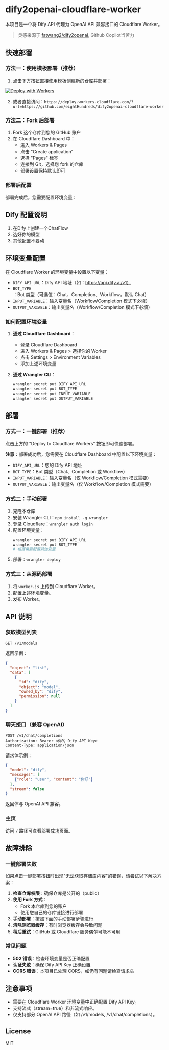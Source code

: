 # dify2openai-cloudflare-worker

本项目是一个将 Dify API 代理为 OpenAI API 兼容接口的 Cloudflare Worker。

> 灵感来源于 [fatwang2/dify2openai](https://github.com/fatwang2/dify2openai), Github Copilot当苦力

## 快速部署

### 方法一：使用模板部署（推荐）

1. 点击下方按钮直接使用模板创建新的仓库并部署：

[![Deploy with Workers](https://deploy.workers.cloudflare.com/button)](https://deploy.workers.cloudflare.com/?url=https://github.com/eightHundreds/dify2openai-cloudflare-worker)

2. 或者直接访问：`https://deploy.workers.cloudflare.com/?url=https://github.com/eightHundreds/dify2openai-cloudflare-worker`

### 方法二：Fork 后部署

1. Fork 这个仓库到您的 GitHub 账户
2. 在 Cloudflare Dashboard 中：
   - 进入 Workers & Pages
   - 点击 "Create application" 
   - 选择 "Pages" 标签
   - 连接到 Git，选择您 fork 的仓库
   - 部署设置保持默认即可

### 部署后配置

部署完成后，您需要配置环境变量：

## Dify 配置说明

1. 在Dify上创建一个ChatFlow
2. 选好你的模型
3. 其他配置不要动


## 环境变量配置

在 Cloudflare Worker 的环境变量中设置以下变量：

- `DIFY_API_URL`：Dify API 地址（如：https://api.dify.ai/v1）
- `BOT_TYPE`：Bot 类型（可选值：Chat、Completion、Workflow，默认 Chat）
- `INPUT_VARIABLE`：输入变量名（Workflow/Completion 模式下必填）
- `OUTPUT_VARIABLE`：输出变量名（Workflow/Completion 模式下必填）

### 如何配置环境变量

1. **通过 Cloudflare Dashboard**：
   - 登录 Cloudflare Dashboard
   - 进入 Workers & Pages > 选择你的 Worker
   - 点击 Settings > Environment Variables
   - 添加上述环境变量

2. **通过 Wrangler CLI**：
   ```bash
   wrangler secret put DIFY_API_URL
   wrangler secret put BOT_TYPE
   wrangler secret put INPUT_VARIABLE
   wrangler secret put OUTPUT_VARIABLE
   ```

## 部署

### 方式一：一键部署（推荐）

点击上方的 "Deploy to Cloudflare Workers" 按钮即可快速部署。

**注意**：部署成功后，您需要在 Cloudflare Dashboard 中配置以下环境变量：
- `DIFY_API_URL`：您的 Dify API 地址
- `BOT_TYPE`：Bot 类型（Chat、Completion 或 Workflow）
- `INPUT_VARIABLE`：输入变量名（仅 Workflow/Completion 模式需要）
- `OUTPUT_VARIABLE`：输出变量名（仅 Workflow/Completion 模式需要）

### 方式二：手动部署

1. 克隆本仓库
2. 安装 Wrangler CLI：`npm install -g wrangler`
3. 登录 Cloudflare：`wrangler auth login`
4. 配置环境变量：
   ```bash
   wrangler secret put DIFY_API_URL
   wrangler secret put BOT_TYPE
   # 根据需要配置其他变量
   ```
5. 部署：`wrangler deploy`

### 方式三：从源码部署

1. 将 `worker.js` 上传到 Cloudflare Worker。
2. 配置上述环境变量。
3. 发布 Worker。

## API 说明

### 获取模型列表

```
GET /v1/models
```

返回示例：

```json
{
  "object": "list",
  "data": [
    {
      "id": "dify",
      "object": "model",
      "owned_by": "dify",
      "permission": null
    }
  ]
}
```

### 聊天接口（兼容 OpenAI）

```
POST /v1/chat/completions
Authorization: Bearer <你的 Dify API Key>
Content-Type: application/json
```

请求体示例：

```json
{
  "model": "dify",
  "messages": [
    {"role": "user", "content": "你好"}
  ],
  "stream": false
}
```

返回体与 OpenAI API 兼容。

### 主页

访问 `/` 路径可查看部署成功页面。

## 故障排除

### 一键部署失败

如果点击一键部署按钮时出现"无法获取存储库内容"的错误，请尝试以下解决方案：

1. **检查仓库权限**：确保仓库是公开的（public）
2. **使用 Fork 方式**：
   - Fork 本仓库到您的账户
   - 使用您自己的仓库链接进行部署
3. **手动部署**：按照下面的手动部署步骤进行
4. **清除浏览器缓存**：有时浏览器缓存会导致问题
5. **稍后重试**：GitHub 或 Cloudflare 服务偶尔可能不可用

### 常见问题

- **502 错误**：检查环境变量是否正确配置
- **认证失败**：确保 Dify API Key 正确设置
- **CORS 错误**：本项目已处理 CORS，如仍有问题请检查请求头

## 注意事项

- 需要在 Cloudflare Worker 环境变量中正确配置 Dify API Key。
- 支持流式（stream=true）和非流式响应。
- 仅支持部分 OpenAI API 路径（如 /v1/models, /v1/chat/completions）。

## License

MIT
